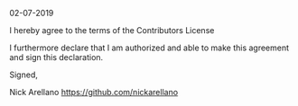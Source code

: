 02-07-2019

I hereby agree to the terms of the Contributors License

I furthermore declare that I am authorized and able to make this
agreement and sign this declaration.

Signed,

Nick Arellano
https://github.com/nickarellano
